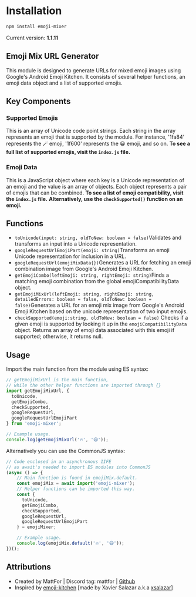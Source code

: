 # Installation

```sh
npm install emoji-mixer
```
Current version: **1.1.11**

## Emoji Mix URL Generator

This module is designed to generate URLs for mixed emoji images using Google's Android Emoji Kitchen. It consists of several helper functions, an emoji data object and a list of supported emojis.

## Key Components

### Supported Emojis

This is an array of Unicode code point strings. Each string in the array represents an emoji that is supported by the module. For instance, '1fa84' represents the 🪄 emoji, '1f600' represents the 😀 emoji, and so on.
**To see a full list of supported emojis, visit the `index.js` file.**

### Emoji Data

This is a JavaScript object where each key is a Unicode representation of an emoji and the value is an array of objects. Each object represents a pair of emojis that can be combined.
**To see a list of emoji compatibility, visit the `index.js` file.**
**Alternatively, use the `checkSupported()` function on an emoji.**

## Functions

- `toUnicode(input: string, oldToNew: boolean = false)`Validates and transforms an input into a Unicode representation.
- `googleRequestUrlEmojiPart(emoji: string)`Transforms an emoji Unicode representation for inclusion in a URL.
- `googleRequestUrl(emojiMixData{})`Generates a URL for fetching an emoji combination image from Google's Android Emoji Kitchen.
- `getEmojiCombo(leftEmoji: string, rightEmoji: string)`Finds a matching emoji combination from the global emojiCompatibilityData object.
- `getEmojiMixUrl(leftEmoji: string, rightEmoji: string, detailedErrors: boolean = false, oldToNew: boolean = false)`Generates a URL for an emoji mix image from Google's Android Emoji Kitchen based on the unicode representation of two input emojis.
- `checkSupported(emoji:string, oldToNew: boolean = false)`
  Checks if a given emoji is supported by looking it up in the `emojiCompatibilityData` object. Returns an array of emoji data associated with this emoji if supported; otherwise, it returns null.

## Usage

Import the main function from the module using ES syntax:

```javascript
// getEmojiMixUrl is the main function,
// while the other helper functions are imported through {}
import getEmojiMixUrl, {
  toUnicode, 
  getEmojiCombo, 
  checkSupported, 
  googleRequestUrl, 
  googleRequestUrlEmojiPart 
} from 'emoji-mixer';

// Example usage.
console.log(getEmojiMixUrl('🔥', '😃'));
```

Alternatively you can use the CommonJS syntax:

```javascript
// Code enclosed in an asynchronous IIFE 
// as await's needed to import ES modules into CommonJS
(async () => {
    // Main function is found in emojiMix.default.
    const emojiMix = await import('emoji-mixer');
    // Helper functions can be imported this way.
    const { 
      toUnicode, 
      getEmojiCombo, 
      checkSupported, 
      googleRequestUrl, 
      googleRequestUrlEmojiPart 
    } = emojiMixer;

    // Example usage.
    console.log(emojiMix.default('🔥', '😃'));
})();
```

## Attributions

- Created by MattFor | Discord tag: mattfor | [Github](https://github.com/MattFor)
- Inspired by [emoji-kitchen](https://github.com/xsalazar/emoji-kitchen) [made by Xavier Salazar a.k.a [xsalazar](https://github.com/xsalazar)]

